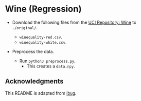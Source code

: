 # Wine (Regression)
* Download the following files from the [UCI Repository: Wine](https://archive.ics.uci.edu/ml/datasets/Wine+Quality) to `./original/`.
    * `winequality-red.csv`.
    * `winequality-white.csv`.

* Preprocess the data.
    * Run `python3 preprocess.py`.
    	* This creates a `data.npy`.

## Acknowledgments
This README is adapted from [ibug](https://github.com/jjbrophy47/ibug/tree/master/data).
